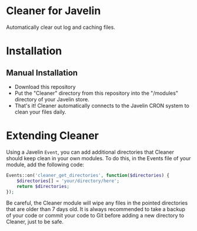 # Cleaner for Javelin
Automatically clear out log and caching files.
 
# Installation
## Manual Installation

* Download this repository
* Put the "Cleaner" directory from this repository into the "/modules" directory of your Javelin store. 
* That's it! Cleaner automatically connects to the Javelin CRON system to clean your files daily.

# Extending Cleaner

Using a Javelin `Event`, you can add additional directories that Cleaner should keep clean in your own modules. To do this, in the Events file of your module, add the following code:

```php
Events::on('cleaner_get_directories', function($directories) {
    $directories[] = 'your/directory/here';
    return $directories;
});
```

Be careful, the Cleaner module will wipe any files in the pointed directories that are older than 7 days old. It is always recommended to take a backup of your code or commit your code to Git before adding a new directory to Cleaner, just to be safe.